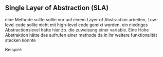 ## Single Layer of Abstraction (SLA)

eine Methode sollte sollte nur auf einem Layer of Abstraction arbeiten, Low-level code sollte nicht mit high-level code gemixt werden. ein niedriges Abstractionslevel hätte hier zb. die zuweisung einer variable. Eine Hohe Abstraktion hätte das aufrufen einer methode da in ihr weitere funktionalität stecken könnte  

Beispiel:


